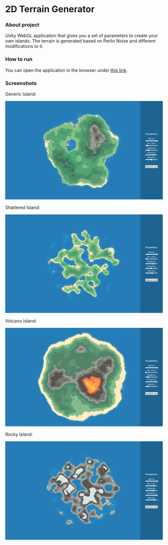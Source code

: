 # 2D Terrain Generator

### About project

Unity WebGL application that gives you a set of parameters to create your own islands. The terrain is generated based on Perlin Noise and different modifications to it.

### How to run

You can open the application in the browser under [this link](https://tomaszfijalkowski.github.io/2d-terrain-generator/index).

### Screenshots

Generic Island:

![SecondExample](screenshots/screen2.png)

Shattered Island:

![FirstExample](screenshots/screen1.png)

Volcano Island:

![ThirdExample](screenshots/screen3.png)


Rocky Island:

![ThirdExample](screenshots/screen4.png)
